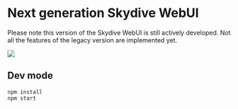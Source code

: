 # Next generation Skydive WebUI

Please note this version of the Skydive WebUI is still actively developed. 
Not all the features of the legacy version are implemented yet. 

![](https://raw.githubusercontent.com/skydive-project/skydive-ui/master/screenshot.png)

## Dev mode

```
npm install
npm start
```
